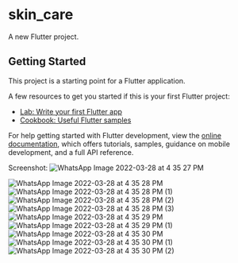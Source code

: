 # skin_care

A new Flutter project.

## Getting Started

This project is a starting point for a Flutter application.

A few resources to get you started if this is your first Flutter project:

- [Lab: Write your first Flutter app](https://docs.flutter.dev/get-started/codelab)
- [Cookbook: Useful Flutter samples](https://docs.flutter.dev/cookbook)

For help getting started with Flutter development, view the
[online documentation](https://docs.flutter.dev/), which offers tutorials,
samples, guidance on mobile development, and a full API reference.


Screenshot:
![WhatsApp Image 2022-03-28 at 4 35 27 PM](https://user-images.githubusercontent.com/62058811/160389665-3bcf91e0-48ba-4215-84ab-4e6faa713a27.jpeg)

![WhatsApp Image 2022-03-28 at 4 35 28 PM](https://user-images.githubusercontent.com/62058811/160389700-36bf7a63-17b5-4281-aee9-fc7cb910154c.jpeg)
![WhatsApp Image 2022-03-28 at 4 35 28 PM (1)](https://user-images.githubusercontent.com/62058811/160389714-cb6aee63-7498-41c3-a560-bc98fb9e0da1.jpeg)
![WhatsApp Image 2022-03-28 at 4 35 28 PM (2)](https://user-images.githubusercontent.com/62058811/160389726-bb69b1dc-6118-4f18-ad6b-e86072024ef7.jpeg)
![WhatsApp Image 2022-03-28 at 4 35 28 PM (3)](https://user-images.githubusercontent.com/62058811/160389740-1a66c36b-ab61-4864-bebb-0bbb4f48426f.jpeg)
![WhatsApp Image 2022-03-28 at 4 35 29 PM](https://user-images.githubusercontent.com/62058811/160389752-f46c26d5-b7a6-4cfd-9001-558522a17c57.jpeg)
![WhatsApp Image 2022-03-28 at 4 35 29 PM (1)](https://user-images.githubusercontent.com/62058811/160389766-3ea6a662-d323-41f0-88f7-a9959d3b0799.jpeg)
![WhatsApp Image 2022-03-28 at 4 35 30 PM](https://user-images.githubusercontent.com/62058811/160389778-3e7aca0a-12cf-4708-bab9-f71bc116d7a6.jpeg)
![WhatsApp Image 2022-03-28 at 4 35 30 PM (1)](https://user-images.githubusercontent.com/62058811/160389806-879b37d7-75bf-4d17-87c0-14247ddb8fe3.jpeg)
![WhatsApp Image 2022-03-28 at 4 35 30 PM (2)](https://user-images.githubusercontent.com/62058811/160389825-b4a6fb3a-c1d3-4b01-bf26-6b64a03ba722.jpeg)
